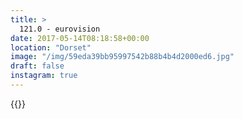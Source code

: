 ```yaml
---
title: >
  121.0 - eurovision
date: 2017-05-14T08:18:58+00:00
location: "Dorset"
image: "/img/59eda39bb95997542b88b4b4d2000ed6.jpg"
draft: false
instagram: true
---
```


{{<photo src="/img/59eda39bb95997542b88b4b4d2000ed6.jpg">}}
